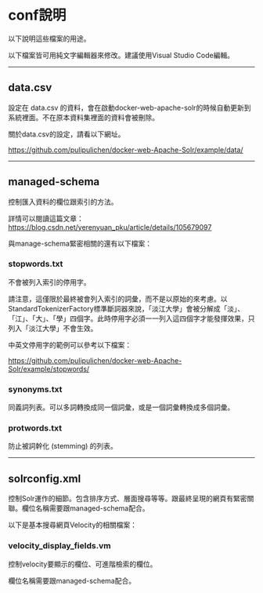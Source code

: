 # conf說明

以下說明這些檔案的用途。

以下檔案皆可用純文字編輯器來修改。建議使用Visual Studio Code編輯。

----

## data.csv

設定在 data.csv 的資料，會在啟動docker-web-apache-solr的時候自動更新到系統裡面。不在原本資料集裡面的資料會被刪除。

關於data.csv的設定，請看以下網址。

https://github.com/pulipulichen/docker-web-Apache-Solr/example/data/

----

## managed-schema

控制匯入資料的欄位跟索引的方法。

詳情可以閱讀這篇文章：
https://blog.csdn.net/yerenyuan_pku/article/details/105679097

與manage-schema緊密相關的還有以下檔案：

### stopwords.txt

不會被列入索引的停用字。

請注意，這僅限於最終被會列入索引的詞彙，而不是以原始的來考慮。以StandardTokenizerFactory標準斷詞器來說，「淡江大學」會被分解成「淡」、「江」、「大」、「學」四個字。此時停用字必須一一列入這四個字才能發揮效果，只列入「淡江大學」不會生效。

中英文停用字的範例可以參考以下檔案：

https://github.com/pulipulichen/docker-web-Apache-Solr/example/stopwords/

### synonyms.txt

同義詞列表。可以多詞轉換成同一個詞彙，或是一個詞彙轉換成多個詞彙。

### protwords.txt

防止被詞幹化 (stemming) 的列表。

-----

## solrconfig.xml

控制Solr運作的細節。包含排序方式、層面搜尋等等。跟最終呈現的網頁有緊密關聯。欄位名稱需要跟managed-schema配合。

以下是基本搜尋網頁Velocity的相關檔案：

### velocity_display_fields.vm

控制velocity要顯示的欄位、可進階檢索的欄位。

欄位名稱需要跟managed-schema配合。